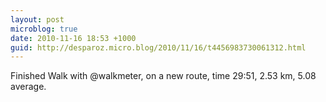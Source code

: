 ```yaml
---
layout: post
microblog: true
date: 2010-11-16 18:53 +1000
guid: http://desparoz.micro.blog/2010/11/16/t4456983730061312.html
---
```

Finished Walk with @walkmeter, on a new route, time 29:51, 2.53 km, 5.08 average.
